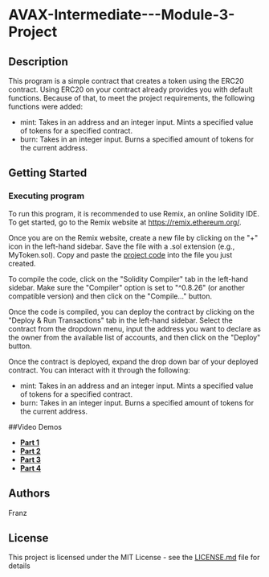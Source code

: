 # AVAX-Intermediate---Module-3-Project

## Description

This program is a simple contract that creates a token using the ERC20 contract. Using ERC20 on your contract already provides you with default functions. Because of that, to meet the project requirements, the following functions were added:
- mint: Takes in an address and an integer input. Mints a specified value of tokens for a specified contract.
- burn: Takes in an integer input. Burns a specified amount of tokens for the current address.

## Getting Started

### Executing program

To run this program, it is recommended to use Remix, an online Solidity IDE. To get started, go to the Remix website at https://remix.ethereum.org/.

Once you are on the Remix website, create a new file by clicking on the "+" icon in the left-hand sidebar. Save the file with a .sol extension (e.g., MyToken.sol). Copy and paste the [project code](https://github.com/SSSerpenttt/AVAX-Intermediate---Module-3-Project/blob/main/Avax%20Intermediate%20-%20Module%203%20Project.sol) into the file you just created.

To compile the code, click on the "Solidity Compiler" tab in the left-hand sidebar. Make sure the "Compiler" option is set to "^0.8.26" (or another compatible version) and then click on the "Compile..." button.

Once the code is compiled, you can deploy the contract by clicking on the "Deploy & Run Transactions" tab in the left-hand sidebar. Select the contract from the dropdown menu, input the address you want to declare as the owner from the available list of accounts, and then click on the "Deploy" button.

Once the contract is deployed, expand the drop down bar of your deployed contract. You can interact with it through the following:
- mint: Takes in an address and an integer input. Mints a specified value of tokens for a specified contract.
- burn: Takes in an integer input. Burns a specified amount of tokens for the current address.

##Video Demos
- **[Part 1](https://www.loom.com/share/f6ef2f744999423f8afcb4b94fe693f5?sid=28e9991b-a344-4a57-a9c0-370610684fff)**
- **[Part 2](https://www.loom.com/share/cc04dbb38fea456f9021a8aed00f61b9?sid=2595fdc9-6fbb-4b10-ba0d-0166771b1f7d)**
- **[Part 3](https://www.loom.com/share/0ecdccc7bfe54f259d43e00d34bcaa1b?sid=ac7d959e-0de5-4871-bdb9-e771ebe2fea0)**
- **[Part 4](https://www.loom.com/share/e48f0667081048e9a2ce957edda2f16f?sid=1adefd72-e0d2-4cf4-a6f9-2f6a38e5dabd)**

## Authors

Franz


## License

This project is licensed under the MIT License - see the [LICENSE.md](https://github.com/SSSerpenttt/ETHAssessment_ETHBeginnerProof/blob/main/LICENSE) file for details
